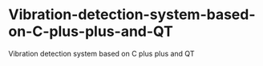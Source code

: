 # Vibration-detection-system-based-on-C-plus-plus-and-QT
Vibration detection system based on C plus plus and QT
